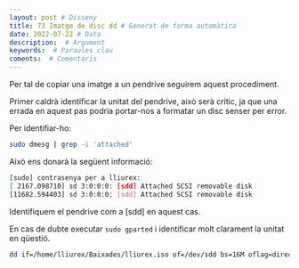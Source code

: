 ```yaml
---
layout: post # Disseny
title: 73 Imatge de disc dd # Generat de forma automàtica
date: 2022-07-22 # Data
description:  # Argument
keywords:  # Paraules clau
coments:  # Comentaris
---
```


Per tal de copiar una imatge a un pendrive seguirem aquest procediment.

Primer caldrà identificar la unitat del pendrive, això serà crític, ja que una errada en aquest pas podria portar-nos a formatar un disc senser per error.

Per identifiar-ho:

```bash
sudo dmesg | grep -i 'attached' 
```

Això ens donarà la següent informació:

```bash
[sudo] contrasenya per a lliurex: 
[ 2167.098710] sd 3:0:0:0: [sdd] Attached SCSI removable disk
[11682.594403] sd 3:0:0:0: [sdd] Attached SCSI removable disk
```

Identifiquem el pendrive com a [sdd] en aquest cas.

En cas de dubte executar `sudo gparted` i identificar molt clarament la unitat en qüestió.

```bash
dd if=/home/lliurex/Baixades/lliurex.iso of=/dev/sdd bs=16M oflag=direct status=progress

```

